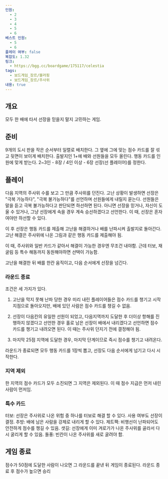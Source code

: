 ```yaml
---
인원:
  - 2
  - 3
  - 4
  - 5
  - 6
베스트 인원:
  - 5
  - 6
플레이 여부: false
복잡도: 1.32
링크:
  - https://bgg.cc/boardgame/175117/celestia
tags:
  - 보드게임_장르/블러핑
  - 보드게임_장르/주사위
내용: true
---
```

## 개요
모두 한 배에 타서 선장을 믿을지 말지 고민하는 게임.
## 준비
9개의 도시 판을 작은 순서부터 일렬로 배치한다.
그 옆에 그에 맞는 점수 카드를 잘 섞고 뒷면이 보이게 배치한다.
출발지인 1+에 배와 선원들을 모두 올린다.
행동 카드를 인원에 맞게 받는다. 
2~3인 - 8장 / 4인 이상 - 6장
선장(선 플레이어)를 정한다.
## 플레이
다음 지역의 주사위 수를 보고 그 만큼 주사위를 던진다.
고난 상황이 발생하면 선장은 "극복 가능하다", "극복 불가능하다"를 선언하며 선원들에게 내릴지 묻는다.
선원들은 말을 듣고 극복 불가능하다고 판단되면 하선하면 된다.
아니면 선장을 믿거나, 자신이 도울 수 있거나, 그냥 선장에게 속을 경우 계속 승선하겠다고 선언한다.
이 때, 선장은 혼자여야만 하선할 수 있다.

이 후 선장은 행동 카드를 제출해 고난을 해결하거나 배를 난파시켜 출발지로 돌아간다.
고난 해결은 주사위에 나온 그림과 같은 행동 카드를 제출해야 됨.

이 때, 주사위와 일반 카드가 같아서 해결이 가능한 경우엔 무조건 내야함.
근데 터보, 재굴림 등 특수 해동까지 동원해야하면 선택이 가능함.

고난을 해결한 뒤 배를 한칸 움직이고, 다음 순서에게 선장을 넘긴다.
### 라운드 종료
조건은 세 가지가 있다.
1. 고난을 막지 못해 난파 당한 경우
   미리 내린 플레이어들은 점수 카드를 챙기고 시작지점으로 돌아오지만, 배에 있던 사람은 점수 카드를 챙길 수 없음.

2. 선장이 다음칸의 유일한 선원이 되었고, 다음지역까지 도달한 후 더이상 항해를 진행하지 않겠다고 선언한 경우
   홀로 남은 선장이 배에서 내리겠다고 선언하면 점수 카드를 챙기고 내려오면 된다. 이 때는 주사위 던지기 전에 결정해야 됨.

3. 마지막 25점 지역에 도달한 경우, 마지막 단계이므로 즉시 점수를 챙기고 내려온다.

라운드가 종료되면 모두 행동 카드를 1장씩 뽑고, 선장도 다음 순서에게 넘기고 다시 시작한다.
### 지역 제외
한 지역의 점수 카드가 모두 소진되면 그 지역은 제외된다.
이 때 점수 지급은 먼저 내린 사람이 먼저임.
### 특수 카드
터보: 선장은 주사위로 나온 위험 중 하나를 터보로 해결 할 수 있다. 사용 여부도 선장이 결정.
추방: 배에 남은 사람을 강제로 내리게 할 수 있다.
제트팩: 비행선이 난파되어도 안전하게 점수를 챙길 수 있음.
샛길: 선장에게 이미 겨로가가 나온 주사위를 골라서 다시 굴리게 할 수 있음.
돌풍: 빈칸이 나온 주사위를 새로 굴려야 함.
## 게임 종료
점수가 50점에 도달한 사람이 나오면 그 라운드를 끝낸 뒤 게임이 종료된다.
라운드 종료 후 점수가 높으면 승리
